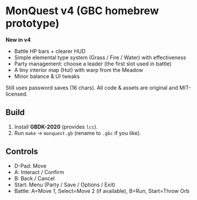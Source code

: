 # MonQuest v4 (GBC homebrew prototype)

**New in v4**
- Battle HP bars + clearer HUD
- Simple elemental type system (Grass / Fire / Water) with effectiveness
- Party management: choose a leader (the first slot used in battle)
- A tiny interior map (Hut) with warp from the Meadow
- Minor balance & UI tweaks

Still uses password saves (16 chars). All code & assets are original and MIT-licensed.

## Build
1. Install **GBDK-2020** (provides `lcc`).
2. Run `make` → `monquest.gb` (rename to `.gbc` if you like).

## Controls
- D-Pad: Move
- A: Interact / Confirm
- B: Back / Cancel
- Start: Menu (Party / Save / Options / Exit)
- Battle: A=Move 1, Select=Move 2 (if available), B=Run, Start=Throw Orb

